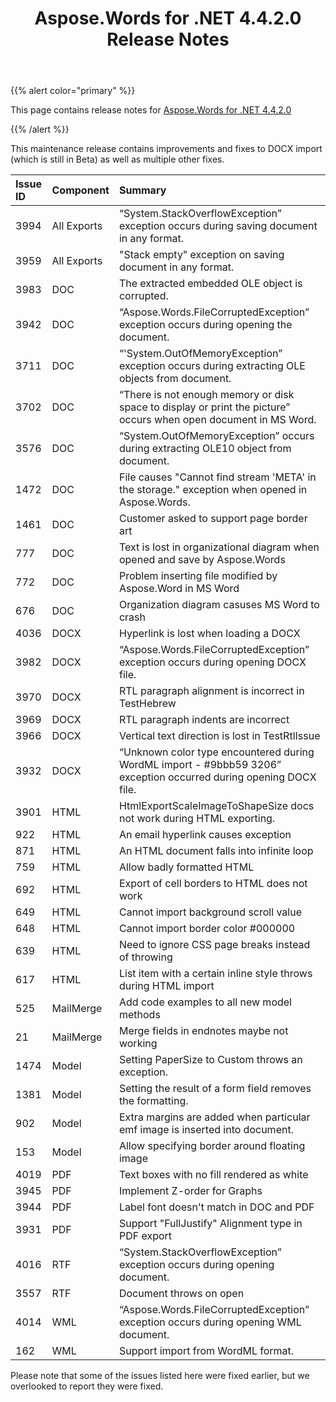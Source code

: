 ﻿---
title: Aspose.Words for .NET 4.4.2.0 Release Notes
type: docs
weight: 10
url: /net/aspose-words-for-net-4-4-2-0-release-notes/
---

{{% alert color="primary" %}} 

This page contains release notes for [Aspose.Words for .NET 4.4.2.0](http://www.aspose.com/downloads/words/net/new-releases/aspose.words-for-.net-4.4.2.0/)

{{% /alert %}} 

This maintenance release contains improvements and fixes to DOCX import (which is still in Beta) as well as multiple other fixes.

|Issue ID |Component |Summary |
| :- | :- | :- |
|3994 |All Exports |“System.StackOverflowException” exception occurs during saving document in any format. |
|3959 |All Exports |"Stack empty" exception on saving document in any format. |
|3983 |DOC |The extracted embedded OLE object is corrupted. |
|3942 |DOC |“Aspose.Words.FileCorruptedException” exception occurs during opening the document. |
|3711 |DOC |“'System.OutOfMemoryException” exception occurs during extracting OLE objects from document. |
|3702 |DOC |“There is not enough memory or disk space to display or print the picture” occurs when open document in MS Word. |
|3576 |DOC |“System.OutOfMemoryException” occurs during extracting OLE10 object from document. |
|1472 |DOC |File causes "Cannot find stream 'META' in the storage." exception when opened in Aspose.Words. |
|1461 |DOC |Customer asked to support page border art |
|777 |DOC |Text is lost in organizational diagram when opened and save by Aspose.Words |
|772 |DOC |Problem inserting file modified by Aspose.Word in MS Word |
|676 |DOC |Organization diagram casuses MS Word to crash |
|4036 |DOCX |Hyperlink is lost when loading a DOCX |
|3982 |DOCX |“Aspose.Words.FileCorruptedException” exception occurs during opening DOCX file. |
|3970 |DOCX |RTL paragraph alignment is incorrect in TestHebrew |
|3969 |DOCX |RTL paragraph indents are incorrect |
|3966 |DOCX |Vertical text direction is lost in TestRtlIssue |
|3932 |DOCX |“Unknown color type encountered during WordML import - #9bbb59 3206” exception occurred during opening DOCX file. |
|3901 |HTML |HtmlExportScaleImageToShapeSize docs not work during HTML exporting. |
|922 |HTML |An email hyperlink causes exception |
|871 |HTML |An HTML document falls into infinite loop |
|759 |HTML |Allow badly formatted HTML |
|692 |HTML |Export of cell borders to HTML does not work |
|649 |HTML |Cannot import background scroll value |
|648 |HTML |Cannot import border color #000000 |
|639 |HTML |Need to ignore CSS page breaks instead of throwing |
|617 |HTML |List item with a certain inline style throws during HTML import |
|525 |MailMerge |Add code examples to all new model methods |
|21 |MailMerge |Merge fields in endnotes maybe not working |
|1474 |Model |Setting PaperSize to Custom throws an exception. |
|1381 |Model |Setting the result of a form field removes the formatting. |
|902 |Model |Extra margins are added when particular emf image is inserted into document. |
|153 |Model |Allow specifying border around floating image |
|4019 |PDF |Text boxes with no fill rendered as white |
|3945 |PDF |Implement Z-order for Graphs |
|3944 |PDF |Label font doesn't match in DOC and PDF |
|3931 |PDF |Support "FullJustify" Alignment type in PDF export |
|4016 |RTF |“System.StackOverflowException” exception occurs during opening document. |
|3557 |RTF |Document throws on open |
|4014 |WML |“Aspose.Words.FileCorruptedException” exception occurs during opening WML document. |
|162 |WML |Support import from WordML format. |
Please note that some of the issues listed here were fixed earlier, but we overlooked to report they were fixed.
